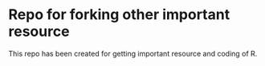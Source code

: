 # Repo for forking other important resource

This repo has been created for getting important resource and coding of R. 

